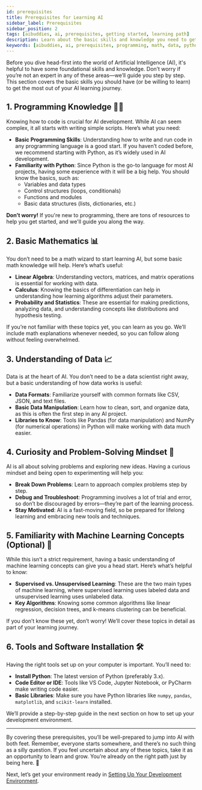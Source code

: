 ```yaml
---
id: prerequisites
title: Prerequisites for Learning AI
sidebar_label: Prerequisites
sidebar_position: 2
tags: [aibuddies, ai, prerequisites, getting started, learning path]
description: Learn about the basic skills and knowledge you need to get started with AI. 
keywords: [aibuddies, ai, prerequisites, programming, math, data, python, machine learning]
---
```


Before you dive head-first into the world of Artificial Intelligence (AI), it's helpful to have some foundational skills and knowledge. Don’t worry if you’re not an expert in any of these areas—we’ll guide you step by step. This section covers the basic skills you should have (or be willing to learn) to get the most out of your AI learning journey.

## 1. Programming Knowledge 🧑‍💻

Knowing how to code is crucial for AI development. While AI can seem complex, it all starts with writing simple scripts. Here’s what you need:

- **Basic Programming Skills**: Understanding how to write and run code in any programming language is a good start. If you haven’t coded before, we recommend starting with Python, as it’s widely used in AI development.
- **Familiarity with Python**: Since Python is the go-to language for most AI projects, having some experience with it will be a big help. You should know the basics, such as:
  - Variables and data types
  - Control structures (loops, conditionals)
  - Functions and modules
  - Basic data structures (lists, dictionaries, etc.)

**Don’t worry!** If you're new to programming, there are tons of resources to help you get started, and we'll guide you along the way.

## 2. Basic Mathematics 📊

You don’t need to be a math wizard to start learning AI, but some basic math knowledge will help. Here’s what’s useful:

- **Linear Algebra**: Understanding vectors, matrices, and matrix operations is essential for working with data.
- **Calculus**: Knowing the basics of differentiation can help in understanding how learning algorithms adjust their parameters.
- **Probability and Statistics**: These are essential for making predictions, analyzing data, and understanding concepts like distributions and hypothesis testing.

If you’re not familiar with these topics yet, you can learn as you go. We’ll include math explanations whenever needed, so you can follow along without feeling overwhelmed.

## 3. Understanding of Data 📈

Data is at the heart of AI. You don’t need to be a data scientist right away, but a basic understanding of how data works is useful:

- **Data Formats**: Familiarize yourself with common formats like CSV, JSON, and text files.
- **Basic Data Manipulation**: Learn how to clean, sort, and organize data, as this is often the first step in any AI project.
- **Libraries to Know**: Tools like Pandas (for data manipulation) and NumPy (for numerical operations) in Python will make working with data much easier.

## 4. Curiosity and Problem-Solving Mindset 🤔

AI is all about solving problems and exploring new ideas. Having a curious mindset and being open to experimenting will help you:

- **Break Down Problems**: Learn to approach complex problems step by step.
- **Debug and Troubleshoot**: Programming involves a lot of trial and error, so don’t be discouraged by errors—they’re part of the learning process.
- **Stay Motivated**: AI is a fast-moving field, so be prepared for lifelong learning and embracing new tools and techniques.

## 5. Familiarity with Machine Learning Concepts (Optional) 🤖

While this isn’t a strict requirement, having a basic understanding of machine learning concepts can give you a head start. Here’s what’s helpful to know:

- **Supervised vs. Unsupervised Learning**: These are the two main types of machine learning, where supervised learning uses labeled data and unsupervised learning uses unlabeled data.
- **Key Algorithms**: Knowing some common algorithms like linear regression, decision trees, and k-means clustering can be beneficial.

If you don’t know these yet, don’t worry! We’ll cover these topics in detail as part of your learning journey.

## 6. Tools and Software Installation 🛠️

Having the right tools set up on your computer is important. You’ll need to:

- **Install Python**: The latest version of Python (preferably 3.x).
- **Code Editor or IDE**: Tools like VS Code, Jupyter Notebook, or PyCharm make writing code easier.
- **Basic Libraries**: Make sure you have Python libraries like `numpy`, `pandas`, `matplotlib`, and `scikit-learn` installed.

We’ll provide a step-by-step guide in the next section on how to set up your development environment.

---

By covering these prerequisites, you’ll be well-prepared to jump into AI with both feet. Remember, everyone starts somewhere, and there’s no such thing as a silly question. If you feel uncertain about any of these topics, take it as an opportunity to learn and grow. You’re already on the right path just by being here. 🚀

Next, let’s get your environment ready in [Setting Up Your Development Environment](setting-up-environment). 